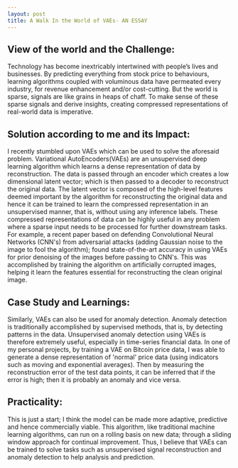 ```yaml
---
layout: post
title: A Walk In the World of VAEs- AN ESSAY
---
```

 
## View of the world and the Challenge:
Technology has become inextricably intertwined with people’s lives and businesses. 
By predicting everything from stock price to behaviours, learning algorithms coupled with voluminous data have permeated every industry, for revenue enhancement and/or cost-cutting.
But the world is sparse, signals are like grains in heaps of chaff. 
To make sense of these sparse signals and derive insights, creating compressed representations of real-world data is imperative.

## Solution according to me and its Impact:
I recently stumbled upon VAEs which can be used to solve the aforesaid problem. 
Variational AutoEncoders(VAEs) are an unsupervised deep learning algorithm which learns a dense representation of data by reconstruction. The data is passed through an encoder which creates a low dimensional latent vector; which is then passed to a decoder to reconstruct the original data. The latent vector is composed of the high-level features deemed important by the algorithm for reconstructing the original data and hence it can be trained to learn the compressed representation in an unsupervised manner, that is, without using any inference labels.
These compressed representations of data can be highly useful in any problem where a sparse input needs to be processed for further downstream tasks. For example, a recent paper based on defending Convolutional Neural Networks (CNN's) from adversarial attacks (adding Gaussian noise to the image to fool the algorithm); found state-of-the-art accuracy in using VAEs for prior denoising of the images before passing to CNN's. This was accomplished by training the algorithm on artificially corrupted images, helping it learn the features essential for reconstructing the clean original image.

## Case Study and Learnings:
Similarly, VAEs can also be used for anomaly detection. Anomaly detection is traditionally accomplished by supervised methods, that is, by detecting patterns in the data. 
Unsupervised anomaly detection using VAEs is therefore extremely useful, especially in time-series financial data. 
In one of my personal projects, by training a VAE on Bitcoin price data, I was able to generate a dense representation of 'normal' price data (using indicators such as moving and exponential averages). Then by measuring the reconstruction error of the test data points, it can be inferred that if the error is high; then it is probably an anomaly and vice versa.
 
## Practicality:
This is just a start; I think the model can be made more adaptive, predictive and hence commercially viable. This algorithm, like traditional machine learning algorithms, can run on a rolling basis on new data; through a sliding window approach for continual improvement.
Thus, I believe that VAEs can be trained to solve tasks such as unsupervised signal reconstruction and anomaly detection to help analysis and prediction.
